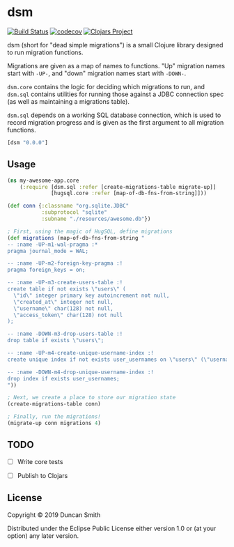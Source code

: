 # dsm
[![Build Status](https://travis-ci.org/notduncansmith/dsm.svg?branch=master)](https://travis-ci.org/notduncansmith/dsm)
[![codecov](https://codecov.io/gh/notduncansmith/dsm/branch/master/graph/badge.svg)](https://codecov.io/gh/notduncansmith/dsm)
[![Clojars Project](https://img.shields.io/clojars/v/dsm.svg)](https://clojars.org/dsm)

dsm (short for "dead simple migrations") is a small Clojure library designed to run migration functions.

Migrations are given as a map of names to functions. "Up" migration names start with `-UP-`, and "down" migration names start with `-DOWN-`.

`dsm.core` contains the logic for deciding which migrations to run, and `dsm.sql` contains utilities for running those against a JDBC connection spec (as well as maintaining a migrations table).

`dsm.sql` depends on a working SQL database connection, which is used to record migration progress and is given as the first argument to all migration functions.

```clj
[dsm "0.0.0"]
```

## Usage

```clj
(ns my-awesome-app.core
    (:require [dsm.sql :refer [create-migrations-table migrate-up]]
              [hugsql.core :refer [map-of-db-fns-from-string]]))

(def conn {:classname "org.sqlite.JDBC"
           :subprotocol "sqlite"
           :subname "./resources/awesome.db"})

; First, using the magic of HugSQL, define migrations
(def migrations (map-of-db-fns-from-string "
-- :name -UP-m1-wal-pragma :*
pragma journal_mode = WAL;

-- :name -UP-m2-foreign-key-pragma :!
pragma foreign_keys = on;

-- :name -UP-m3-create-users-table :!
create table if not exists \"users\" (
  \"id\" integer primary key autoincrement not null,
  \"created_at\" integer not null,
  \"username\" char(128) not null,
  \"access_token\" char(128) not null
);

-- :name -DOWN-m3-drop-users-table :!
drop table if exists \"users\";

-- :name -UP-m4-create-unique-username-index :!
create unique index if not exists user_usernames on \"users\" (\"username\");

-- :name -DOWN-m4-drop-unique-username-index :!
drop index if exists user_usernames;
"))

; Next, we create a place to store our migration state
(create-migrations-table conn)

; Finally, run the migrations!
(migrate-up conn migrations 4)
```

## TODO

- [ ] Write core tests

- [ ] Publish to Clojars

## License

Copyright © 2019 Duncan Smith

Distributed under the Eclipse Public License either version 1.0 or (at
your option) any later version.
